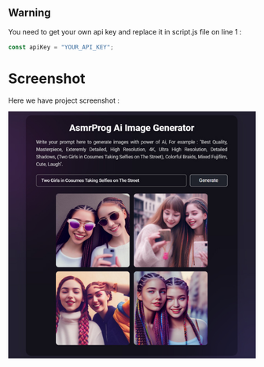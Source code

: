 
## Warning
You need to get your own api key and replace it in script.js file on line 1 :

```javascript
const apiKey = "YOUR_API_KEY";
```


# Screenshot
Here we have project screenshot :

![screenshot](screenshot.jpg)

